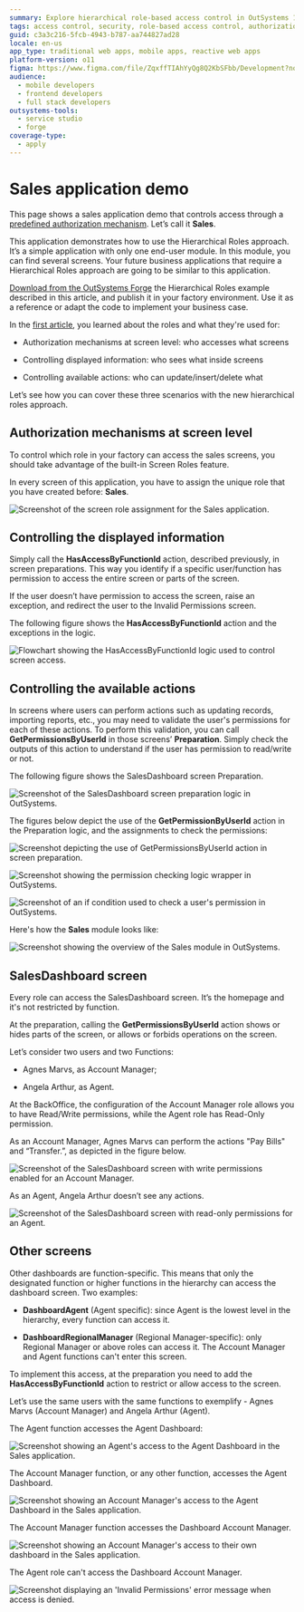 ```yaml
---
summary: Explore hierarchical role-based access control in OutSystems 11 (O11) through a sales application demo.
tags: access control, security, role-based access control, authorization, application development
guid: c3a3c216-5fcb-4943-b787-aa744827ad28
locale: en-us
app_type: traditional web apps, mobile apps, reactive web apps
platform-version: o11
figma: https://www.figma.com/file/ZqxffTIAhYyQg8Q2KbSFbb/Development?node-id=742:293
audience:
  - mobile developers
  - frontend developers
  - full stack developers
outsystems-tools:
  - service studio
  - forge
coverage-type:
  - apply
---
```


# Sales application demo

This page shows a sales application demo that controls access through a [predefined authorization mechanism](hands-on.md). Let’s call it **Sales**.

This application demonstrates how to use the Hierarchical Roles approach. It’s a simple application with only one end-user module. In this module, you can find several screens. Your future business applications that require a Hierarchical Roles approach are going to be similar to this application.

<div class="info" markdown="1">

[Download from the OutSystems Forge](https://www.outsystems.com/forge/Component_Overview.aspx?ProjectId=8742) the Hierarchical Roles example described in this article, and publish it in your factory environment. Use it as a reference or adapt the code to implement your business case.

</div>

In the [first article](faq.md), you learned about the roles and what they're used for:

* Authorization mechanisms at screen level: who accesses what screens

* Controlling displayed information: who sees what inside screens

* Controlling available actions: who can update/insert/delete what

Let’s see how you can cover these three scenarios with the new hierarchical roles approach.

## Authorization mechanisms at screen level

To control which role in your factory can access the sales screens, you should take advantage of the built-in Screen Roles feature.

In every screen of this application, you have to assign the unique role that you have created before: **Sales**.

![Screenshot of the screen role assignment for the Sales application.](images/sales-role-ss.png "Sales Role Screen Assignment")

## Controlling the displayed information

Simply call the **HasAccessByFunctionId** action, described previously, in screen preparations. This way you identify if a specific user/function has permission to access the entire screen or parts of the screen.

If the user doesn’t have permission to access the screen, raise an exception, and redirect the user to the Invalid Permissions screen.

The following figure shows the **HasAccessByFunctionId** action and the exceptions in the logic.

![Flowchart showing the HasAccessByFunctionId logic used to control screen access.](images/hasaccessbyfunctionId-logic-ss.png "HasAccessByFunctionId Logic Flow")

## Controlling the available actions

In screens where users can perform actions such as updating records, importing reports, etc., you may need to validate the user's permissions for each of these actions. To perform this validation, you can call **GetPermissionsByUserId** in those screens’ **Preparation**. Simply check the outputs of this action to understand if the user has permission to read/write or not.

The following figure shows the SalesDashboard screen Preparation.

![Screenshot of the SalesDashboard screen preparation logic in OutSystems.](images/sales-dashboard-screen-preparation-ss.png "Sales Dashboard Screen Preparation Logic")

The figures below depict the use of the **GetPermissionByUserId** action in the Preparation logic, and the assignments to check the permissions:

![Screenshot depicting the use of GetPermissionsByUserId action in screen preparation.](images/getpermissionbyuserid-action-preparation-ss.png "GetPermissionsByUserId Action in Preparation")

![Screenshot showing the permission checking logic wrapper in OutSystems.](images/permission-checking-wrapper.png "Permission Checking Logic Wrapper")

![Screenshot of an if condition used to check a user's permission in OutSystems.](images/if-condition-check-users-permission-ss.png "If Condition to Check User's Permission")

Here's how the **Sales** module looks like:

![Screenshot showing the overview of the Sales module in OutSystems.](images/sales-module-overview-ss.png "Sales Module Overview")

## SalesDashboard screen

Every role can access the SalesDashboard screen. It’s the homepage and it's not restricted by function.

At the preparation, calling the **GetPermissionsByUserId** action shows or hides parts of the screen, or allows or forbids operations on the screen.

Let’s consider two users and two Functions:

* Agnes Marvs, as Account Manager;

* Angela Arthur, as Agent.

At the BackOffice, the configuration of the Account Manager role allows you to have Read/Write permissions, while the Agent role has Read-Only permission.

As an Account Manager, Agnes Marvs can perform the actions "Pay Bills" and “Transfer.”, as depicted in the figure below.

![Screenshot of the SalesDashboard screen with write permissions enabled for an Account Manager.](images/write-permission-example-screen.png "Write Permission Example Screen")

As an Agent, Angela Arthur doesn’t see any actions.

![Screenshot of the SalesDashboard screen with read-only permissions for an Agent.](images/read-only-permission-example-screen.png "Read-Only Permission Example Screen")

## Other screens

Other dashboards are function-specific. This means that only the designated function or higher functions in the hierarchy can access the dashboard screen. Two examples:

* **DashboardAgent** (Agent specific): since Agent is the lowest level in the hierarchy, every function can access it.

* **DashboardRegionalManager** (Regional Manager-specific): only Regional Manager or above roles can access it. The Account Manager and Agent functions can't enter this screen.

To implement this access, at the preparation you need to add the **HasAccessByFunctionId** action to restrict or allow access to the screen.

Let’s use the same users with the same functions to exemplify - Agnes Marvs (Account Manager) and Angela Arthur (Agent).

The Agent function accesses the Agent Dashboard:

![Screenshot showing an Agent's access to the Agent Dashboard in the Sales application.](images/agent-dashboard-access-by-agent.png "Agent Dashboard Access by Agent")

The Account Manager function, or any other function, accesses the Agent Dashboard.

![Screenshot showing an Account Manager's access to the Agent Dashboard in the Sales application.](images/agent-dashboard-access-by-account-manager.png "Agent Dashboard Access by Account Manager")

The Account Manager function accesses the Dashboard Account Manager.

![Screenshot showing an Account Manager's access to their own dashboard in the Sales application.](images/account-manager-dashboard-access-by-account-manager.png "Account Manager Dashboard Access by Account Manager")

The Agent role can't access the Dashboard Account Manager.

![Screenshot displaying an 'Invalid Permissions' error message when access is denied.](images/invalid-permissions-access-screen.png "Invalid Permissions Access Screen")
